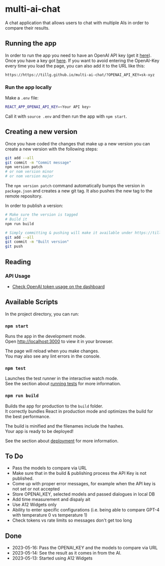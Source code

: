 # multi-ai-chat

A chat application that allows users to chat with multiple AIs in order to compare their results.

## Running the app

In order to run the app you need to have an OpenAI API key (get it [here](https://platform.openai.com/account/api-keys)). Once you have a key got [here](https://tillg.github.io/multi-ai-chat/). If you want to avoid entering the OpenAI-Key every time you load the page, you can also add it to the URL like this:

`https://https://tillg.github.io/multi-ai-chat/?OPENAI_API_KEY=sk-xyz`


### Run the app locally

Make a `.env` file:

```bash
REACT_APP_OPENAI_API_KEY=<Your API key>
```

Call it with `source .env` and then run the app with `npm start`.

## Creating a new version

Once you have coded the changes that make up a new version you can create a new version with the following steps:

```bash
git add --all
git commit -m "Commit message"
npm version patch
# or nom version minor
# or nom version major
```

The `npm version patch` command automatically bumps the version in `package.json` and creates a new git tag. It also pushes the new tag to the remote repository.

In order to publish a version:

```bash
# Make sure the version is tagged
# Build it
npm run build

# Simply committing & pushing will make it available under https://tillg.github.io/multi-ai-chat/
git add --all
git commit -m "Built version"
git push
````

## Reading 

### API Usage

* [Check OpenAI token usage on the dashboard](https://platform.openai.com/account/usage)

## Available Scripts

In the project directory, you can run:

### `npm start`

Runs the app in the development mode.\
Open [http://localhost:3000](http://localhost:3000) to view it in your browser.

The page will reload when you make changes.\
You may also see any lint errors in the console.

### `npm test`

Launches the test runner in the interactive watch mode.\
See the section about [running tests](https://facebook.github.io/create-react-app/docs/running-tests) for more information.

### `npm run build`

Builds the app for production to the `build` folder.\
It correctly bundles React in production mode and optimizes the build for the best performance.

The build is minified and the filenames include the hashes.\
Your app is ready to be deployed!

See the section about [deployment](https://facebook.github.io/create-react-app/docs/deployment) for more information.


## To Do

* Pass the models to compare via URL
* Make sure that in the build & publishing process the API Key is not published.
* Come up with proper error messages, for example when the API key is not set or not accepted
* Store OPENAI_KEY, selected models and passed dialogues in local DB
* Add time measurement and dispaly ait
* Use A12 Widgets only
* Ability to enter specific configurations (i.e. being able to compare GPT-4 with temperature 0 vs temperature 1)
* Check tokens vs rate limits so messages don't get too long

## Done
* 2023-05-16: Pass the OPENAI_KEY and the models to compare via URL
* 2023-05-14: See the result as it comes in from the AI.
* 2023-05-13: Started using A12 Widgets